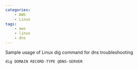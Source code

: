 ```yaml
---
categories:
    - AWS
    - Linux
tags:
    - aws
    - linux
    - dns
---
```


Sample usage of Linux dig command for dns troubleshooting

`dig DOMAIN RECORD-TYPE @DNS-SERVER`
